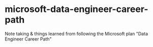 # microsoft-data-engineer-career-path
Note taking &amp; things learned from following the Microsoft plan "Data Engineer Career Path"

